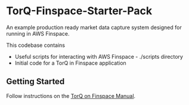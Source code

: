# TorQ-Finspace-Starter-Pack
An example production ready market data capture system designed for running in AWS Finspace.

This codebase contains

* Useful scripts for interacting with AWS Finspace - ./scripts directory
* Initial code for a TorQ in Finspace application

## Getting Started
Follow instructions on the [TorQ on Finspace Manual](https://dataintellecttech.github.io/TorQ-Finspace-Starter-Pack/).
